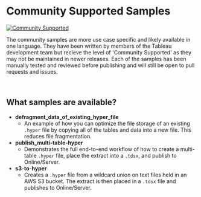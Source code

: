 # Community Supported Samples
[![Community Supported](https://img.shields.io/badge/Support%20Level-Community%20Supported-457387.svg)](https://www.tableau.com/support-levels-it-and-developer-tools)

The community samples are more use case specific and likely available in one language. They have been written by members of the Tableau development team but recieve the level of 'Community Supported' as they may not be maintained in newer releases. Each of the samples has been manually tested and reviewed before publishing and will still be open to pull requests and issues.

</br>

## What samples are available?
- __defragment_data_of_existing_hyper_file__
  - An example of how you can optimize the file storage of an existing `.hyper` file by copying all of the tables and data into a new file. This reduces file fragmentation.
- __publish_multi-table-hyper__
  - Demonstrates the full end-to-end workflow of how to create a multi-table `.hyper` file, place the extract into a `.tdsx`, and publish to Online/Server.
- __s3-to-hyper__
  - Creates a `.hyper` file from a wildcard union on text files held in an AWS S3 bucket. The extract is then placed in a `.tdsx` file and publishes to Online/Server. 